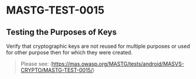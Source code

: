 # MASTG-TEST-0015

## Testing the Purposes of Keys

Verify that cryptographic keys are not reused for multiple purposes or used for other purpose then for which they were created.

> Please see: (https://mas.owasp.org/MASTG/tests/android/MASVS-CRYPTO/MASTG-TEST-0015/)